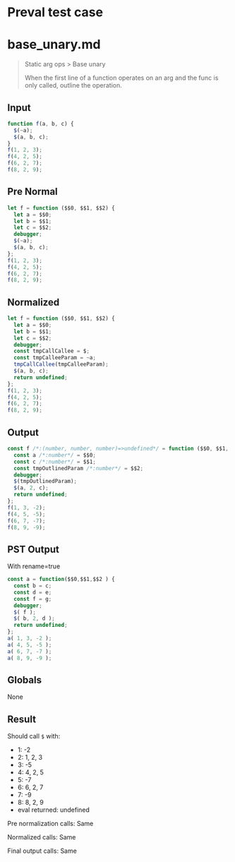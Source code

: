 # Preval test case

# base_unary.md

> Static arg ops > Base unary
>
> When the first line of a function operates on an arg and the func is only called, outline the operation.

## Input

`````js filename=intro
function f(a, b, c) {
  $(~a);
  $(a, b, c);
}
f(1, 2, 3);
f(4, 2, 5);
f(6, 2, 7);
f(8, 2, 9);
`````

## Pre Normal


`````js filename=intro
let f = function ($$0, $$1, $$2) {
  let a = $$0;
  let b = $$1;
  let c = $$2;
  debugger;
  $(~a);
  $(a, b, c);
};
f(1, 2, 3);
f(4, 2, 5);
f(6, 2, 7);
f(8, 2, 9);
`````

## Normalized


`````js filename=intro
let f = function ($$0, $$1, $$2) {
  let a = $$0;
  let b = $$1;
  let c = $$2;
  debugger;
  const tmpCallCallee = $;
  const tmpCalleeParam = ~a;
  tmpCallCallee(tmpCalleeParam);
  $(a, b, c);
  return undefined;
};
f(1, 2, 3);
f(4, 2, 5);
f(6, 2, 7);
f(8, 2, 9);
`````

## Output


`````js filename=intro
const f /*:(number, number, number)=>undefined*/ = function ($$0, $$1, $$2) {
  const a /*:number*/ = $$0;
  const c /*:number*/ = $$1;
  const tmpOutlinedParam /*:number*/ = $$2;
  debugger;
  $(tmpOutlinedParam);
  $(a, 2, c);
  return undefined;
};
f(1, 3, -2);
f(4, 5, -5);
f(6, 7, -7);
f(8, 9, -9);
`````

## PST Output

With rename=true

`````js filename=intro
const a = function($$0,$$1,$$2 ) {
  const b = c;
  const d = e;
  const f = g;
  debugger;
  $( f );
  $( b, 2, d );
  return undefined;
};
a( 1, 3, -2 );
a( 4, 5, -5 );
a( 6, 7, -7 );
a( 8, 9, -9 );
`````

## Globals

None

## Result

Should call `$` with:
 - 1: -2
 - 2: 1, 2, 3
 - 3: -5
 - 4: 4, 2, 5
 - 5: -7
 - 6: 6, 2, 7
 - 7: -9
 - 8: 8, 2, 9
 - eval returned: undefined

Pre normalization calls: Same

Normalized calls: Same

Final output calls: Same
